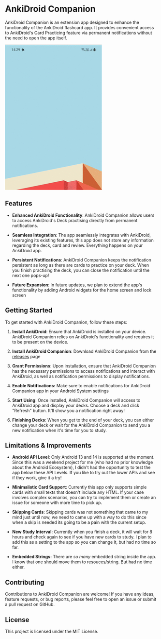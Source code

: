 # AnkiDroid Companion

AnkiDroid Companion is an extension app designed to enhance the functionality of the AnkiDroid flashcard app. It provides convenient access to AnkiDroid's Card Practicing feature via permanent notifications without the need to open the app itself.

![](.github/output.gif)


## Features

- **Enhanced AnkiDroid Functionality**: AnkiDroid Companion allows users to access AnkiDroid's Deck practising directly from permanent notifications.
    
- **Seamless Integration**: The app seamlessly integrates with AnkiDroid, leveraging its existing features, this app does not store any information regarding the deck, card and review. Everything happens on your AnkiDroid app.
    
- **Persistent Notifications**: AnkiDroid Companion keeps the notification persistent as long as there are cards to practice on your deck. When you finish practising the deck, you can close the notification until the next one pops-up!
    
- **Future Expansion**: In future updates, we plan to extend the app's functionality by adding Android widgets for the home screen and lock screen


## Getting Started

To get started with AnkiDroid Companion, follow these steps:

1. **Install AnkiDroid**: Ensure that AnkiDroid is installed on your device. AnkiDroid Companion relies on AnkiDroid's functionality and requires it to be present on the device.
    
2. **Install AnkiDroid Companion**: Download AnkiDroid Companion from the [releases](https://github.com/unalkalkan/AnkiDroid-Companion/releases) page
    
3. **Grant Permissions**: Upon installation, ensure that AnkiDroid Companion has the necessary permissions to access notifications and interact with AnkiDroid, as well as notification permissions to display notifications.
	
4. **Enable Notifications:** Make sure to enable notifications for AnkiDroid Companion app in your Android System settings
    
5. **Start Using**: Once installed, AnkiDroid Companion will access to AnkiDroid app and display your decks. Choose a deck and click "Refresh" button. It'll show you a notification right away!
      
6. **Finishing Decks**: When you get to the end of your deck, you can either change your deck or wait for the AnkiDroid Companion to send you a new notification when it's time for you to study.


## Limitations & Improvements

- **Android API Level**: Only Android 13 and 14 is supported at the moment. Since this was a weekend project for me (who had no prior knowledge about the Android Ecosystem), I didn't had the opportunity to test the app below these API Levels. If you like to try out the lower APIs and see if they work, give it a try!
    
- **Minimalistic Card Support**: Currently this app only supports simple cards with small texts that doesn't include any HTML. If your case involves complex scenarios, you can try to implement them or create an issue for someone with more time to pick up.

- **Skipping Cards**: Skipping cards was not something that came to my mind just until now, we need to came up with a way to do this since when a skip is needed its going to be a pain with the current setup.
    
- **New Study Interval**: Currently when you finish a deck, it will wait for 8 hours and check again to see if you have new cards to study. I plan to add this as a setting to the app so you can change it, but had no time so far.
	
- **Embedded Strings:** There are _so many_ embedded string inside the app. I know that one should move them to resouces/string. But had no time either.


## Contributing

Contributions to AnkiDroid Companion are welcome! If you have any ideas, feature requests, or bug reports, please feel free to open an issue or submit a pull request on GitHub.


## License

This project is licensed under the MIT License.
